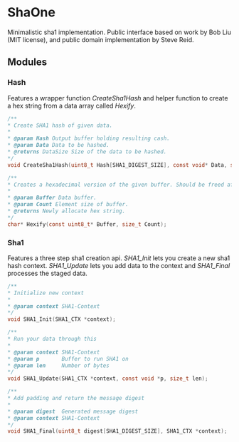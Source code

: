 # ShaOne

Minimalistic sha1 implementation. Public interface based on work by Bob Liu
(MIT license), and public domain implementation by Steve Reid.

## Modules

### Hash

Features a wrapper function *CreateSha1Hash* and helper function to create a
hex string from a data array called *Hexify*.

```c
/**
* Create SHA1 hash of given data.
* 
* @param Hash Output buffer holding resulting cash.
* @param Data Data to be hashed.
* @returns DataSize Size of the data to be hashed.
*/
void CreateSha1Hash(uint8_t Hash[SHA1_DIGEST_SIZE], const void* Data, size_t DataSize);

```

```c
/**
* Creates a hexadecimal version of the given buffer. Should be freed after usage.
* 
* @param Buffer Data buffer.
* @param Count Element size of buffer.
* @returns Newly allocate hex string.
*/
char* Hexify(const uint8_t* Buffer, size_t Count);
```

### Sha1

Features a three step sha1 creation api. *SHA1_Init* lets you create a new sha1
hash context. *SHA1_Update* lets you add data to the context and *SHA1_Final* 
processes the staged data.

```c
/**
* Initialize new context
*
* @param context SHA1-Context
*/
void SHA1_Init(SHA1_CTX *context);
```

```c
/**
* Run your data through this
*
* @param context SHA1-Context
* @param p       Buffer to run SHA1 on
* @param len     Number of bytes
*/
void SHA1_Update(SHA1_CTX *context, const void *p, size_t len);
```

```c
/**
* Add padding and return the message digest
*
* @param digest  Generated message digest
* @param context SHA1-Context
*/
void SHA1_Final(uint8_t digest[SHA1_DIGEST_SIZE], SHA1_CTX *context);
```
